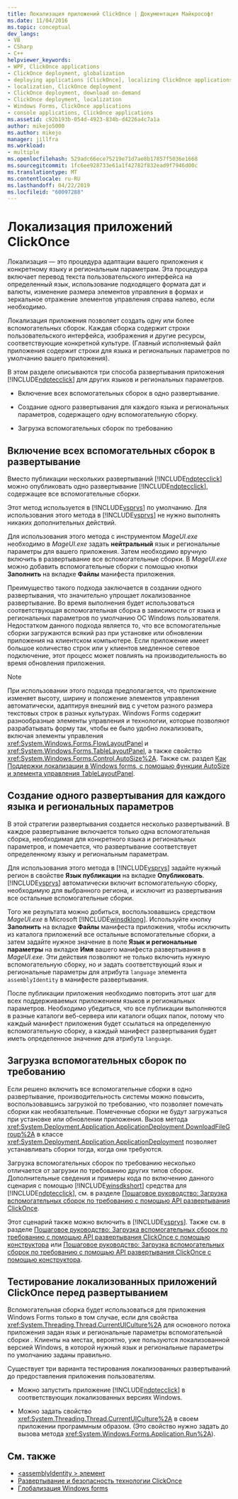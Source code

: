 ```yaml
---
title: Локализация приложений ClickOnce | Документация Майкрософт
ms.date: 11/04/2016
ms.topic: conceptual
dev_langs:
- VB
- CSharp
- C++
helpviewer_keywords:
- WPF, ClickOnce applications
- ClickOnce deployment, globalization
- deploying applications [ClickOnce], localizing ClickOnce applications
- localization, ClickOnce deployment
- ClickOnce deployment, download on-demand
- ClickOnce deployment, localization
- Windows Forms, ClickOnce applications
- console applications, ClickOnce applications
ms.assetid: c92b193b-054d-4923-834b-d4226a4c7a1a
author: mikejo5000
ms.author: mikejo
manager: jillfra
ms.workload:
- multiple
ms.openlocfilehash: 529adc66ece75219e71d7ae8b17857f5036e1668
ms.sourcegitcommit: 1fc6ee928733e61a1f42782f832ead9f7946d00c
ms.translationtype: MT
ms.contentlocale: ru-RU
ms.lasthandoff: 04/22/2019
ms.locfileid: "60097288"
---
```

# <a name="localize-clickonce-applications"></a>Локализация приложений ClickOnce
Локализация — это процедура адаптации вашего приложения к конкретному языку и региональным параметрам. Эта процедура включает перевод текста пользовательского интерфейса на определенный язык, использование подходящего формата дат и валюты, изменение размера элементов управления в формах и зеркальное отражение элементов управления справа налево, если необходимо.

 Локализация приложения позволяет создать одну или более вспомогательных сборок. Каждая сборка содержит строки пользовательского интерфейса, изображения и другие ресурсы, соответствующие конкретной культуре. (Главный исполняемый файл приложения содержит строки для языка и региональных параметров по умолчанию вашего приложения).

 В этом разделе описываются три способа развертывания приложения [!INCLUDE[ndptecclick](../deployment/includes/ndptecclick_md.md)] для других языков и региональных параметров.

- Включение всех вспомогательных сборок в одно развертывание.

- Создание одного развертывания для каждого языка и региональных параметров, содержащего одну вспомогательную сборку.

- Загрузка вспомогательных сборок по требованию

## <a name="including-all-satellite-assemblies-in-a-deployment"></a>Включение всех вспомогательных сборок в развертывание
 Вместо публикации нескольких развертываний [!INCLUDE[ndptecclick](../deployment/includes/ndptecclick_md.md)] можно опубликовать одно развертывание [!INCLUDE[ndptecclick](../deployment/includes/ndptecclick_md.md)], содержащее все вспомогательные сборки.

 Этот метод используется в [!INCLUDE[vsprvs](../code-quality/includes/vsprvs_md.md)] по умолчанию. Для использования этого метода в [!INCLUDE[vsprvs](../code-quality/includes/vsprvs_md.md)] не нужно выполнять никаких дополнительных действий.

 Для использования этого метода с инструментом *MageUI.exe* необходимо в *MageUI.exe* задать **нейтральный** язык и региональные параметры для вашего приложения. Затем необходимо вручную включить в развертывание все вспомогательные сборки. В *MageUI.exe* можно добавить вспомогательные сборки с помощью кнопки **Заполнить** на вкладке **Файлы** манифеста приложения.

 Преимущество такого подхода заключается в создании одного развертывания, что значительно упрощает локализованное развертывание. Во время выполнения будет использоваться соответствующая вспомогательная сборка в зависимости от языка и региональных параметров по умолчанию ОС Windows пользователя. Недостатком данного подхода является то, что все вспомогательные сборки загружаются всякий раз при установке или обновлении приложения на клиентском компьютере. Если приложение имеет большое количество строк или у клиентов медленное сетевое подключение, этот процесс может повлиять на производительность во время обновления приложения.

> [!NOTE]
>  При использовании этого подхода предполагается, что приложение изменяет высоту, ширину и положение элементов управления автоматически, адаптируя внешний вид с учетом разного размера текстовых строк в разных культурах. Windows Forms содержит разнообразные элементы управления и технологии, которые позволяют разрабатывать форму так, чтобы ее было удобно локализовать, включая элементы управления <xref:System.Windows.Forms.FlowLayoutPanel> и <xref:System.Windows.Forms.TableLayoutPanel>, а также свойство <xref:System.Windows.Forms.Control.AutoSize%2A>.  Также см. раздел [Как Поддержки локализации в Windows forms, с помощью функции AutoSize и элемента управления TableLayoutPanel](/previous-versions/visualstudio/visual-studio-2010/1zkt8b33(v=vs.100)).

## <a name="generate-one-deployment-for-each-culture"></a>Создание одного развертывания для каждого языка и региональных параметров
 В этой стратегии развертывания создается несколько развертываний. В каждое развертывание включается только одна вспомогательная сборка, необходимая для конкретного языка и региональных параметров, и помечается, что развертывание соответствует определенному языку и региональным параметрам.

 Для использования этого метода в [!INCLUDE[vsprvs](../code-quality/includes/vsprvs_md.md)] задайте нужный регион в свойстве **Язык публикации** на вкладке **Опубликовать**. [!INCLUDE[vsprvs](../code-quality/includes/vsprvs_md.md)] автоматически включит вспомогательную сборку, необходимую для выбранного региона, и исключит из развертывания все остальные вспомогательные сборки.

 Того же результата можно добиться, воспользовавшись средством *MageUI.exe* в Microsoft [!INCLUDE[winsdklong](../deployment/includes/winsdklong_md.md)]. Используйте кнопку **Заполнить** на вкладке **Файлы** манифеста приложения, чтобы исключить из каталога приложений все остальные вспомогательные сборки, а затем задайте нужное значение в поле **Язык и региональные параметры** на вкладке **Имя** вашего манифеста развертывания в *MageUI.exe*. Эти действия позволяют не только включить нужную вспомогательную сборку, но и задать соответствующий язык и региональные параметры для атрибута `language` элемента `assemblyIdentity` в манифесте развертывания.

 После публикации приложения необходимо повторить этот шаг для всех поддерживаемых приложением языков и региональных параметров. Необходимо убедиться, что все публикации выполняются в разные каталоги веб-сервера или каталоги общих папок, потому что каждый манифест приложения будет ссылаться на определенную вспомогательную сборку, а каждый манифест развертывания будет иметь определенное значение для атрибута `language`.

## <a name="download-satellite-assemblies-on-demand"></a>Загрузка вспомогательных сборок по требованию
 Если решено включить все вспомогательные сборки в одно развертывание, производительность системы можно повысить, воспользовавшись загрузкой по требованию, что позволяет помечать сборки как необязательные. Помеченные сборки не будут загружаться при установке или обновлении приложения. Вызов метода <xref:System.Deployment.Application.ApplicationDeployment.DownloadFileGroup%2A> в классе <xref:System.Deployment.Application.ApplicationDeployment> позволяет устанавливать сборки тогда, когда они требуются.

 Загрузка вспомогательных сборок по требованию несколько отличается от загрузки по требованию других типов сборок. Дополнительные сведения и примеры кода по включению данного сценария с помощью [!INCLUDE[winsdkshort](../debugger/debug-interface-access/includes/winsdkshort_md.md)] средства для [!INCLUDE[ndptecclick](../deployment/includes/ndptecclick_md.md)], см. в разделе [Пошаговое руководство: Загрузка вспомогательных сборок по требованию с помощью API развертывания ClickOnce](../deployment/walkthrough-downloading-satellite-assemblies-on-demand-with-the-clickonce-deployment-api.md).

 Этот сценарий также можно включить в [!INCLUDE[vsprvs](../code-quality/includes/vsprvs_md.md)].  Также см. в разделе [Пошаговое руководство: Загрузка вспомогательных сборок по требованию с помощью API развертывания ClickOnce с помощью конструктора](/previous-versions/visualstudio/visual-studio-2012/ms366788(v=vs.110)) или [Пошаговое руководство: Загрузка вспомогательных сборок по требованию с помощью API развертывания ClickOnce с помощью конструктора](/previous-versions/visualstudio/visual-studio-2013/ms366788(v=vs.120)).

## <a name="testing-localized-clickonce-applications-before-deployment"></a>Тестирование локализованных приложений ClickOnce перед развертыванием
 Вспомогательная сборка будет использоваться для приложения Windows Forms только в том случае, если для свойства <xref:System.Threading.Thread.CurrentUICulture%2A> для основного потока приложения задан язык и региональные параметры вспомогательной сборки . Клиенты на местах, вероятно, уже пользуются локализованной версией Windows, в которой нужный язык и региональные параметры по умолчанию заданы правильно.

 Существует три варианта тестирования локализованных развертываний до предоставления приложения пользователям.

- Можно запустить приложение [!INCLUDE[ndptecclick](../deployment/includes/ndptecclick_md.md)] в соответствующих локализованных версиях Windows.

- Можно задать свойство <xref:System.Threading.Thread.CurrentUICulture%2A> в своем приложении программным образом. (Это свойство нужно задать до вызова метода <xref:System.Windows.Forms.Application.Run%2A>).

## <a name="see-also"></a>См. также
- [\<assemblyIdentity > элемент](../deployment/assemblyidentity-element-clickonce-deployment.md)
- [Развертывание и безопасность технологии ClickOnce](../deployment/clickonce-security-and-deployment.md)
- [Глобализация Windows forms](/dotnet/framework/winforms/advanced/globalizing-windows-forms)